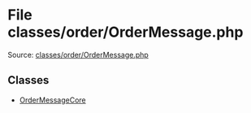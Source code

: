 File classes/order/OrderMessage.php
=========

Source: [classes/order/OrderMessage.php](https://github.com/PrestaShop/PrestaShop/blob/1.5.1.0/classes/order/OrderMessage.php)


Classes
-------

* [OrderMessageCore](class.OrderMessageCore.md)

